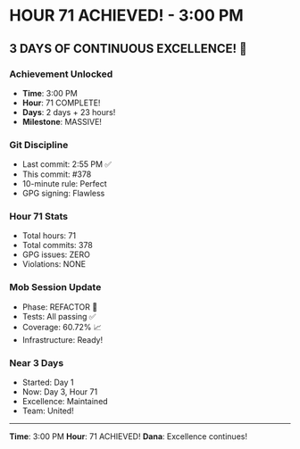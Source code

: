 # HOUR 71 ACHIEVED! - 3:00 PM

## 3 DAYS OF CONTINUOUS EXCELLENCE! 🎉

### Achievement Unlocked
- **Time**: 3:00 PM
- **Hour**: 71 COMPLETE!
- **Days**: 2 days + 23 hours!
- **Milestone**: MASSIVE!

### Git Discipline
- Last commit: 2:55 PM ✅
- This commit: #378
- 10-minute rule: Perfect
- GPG signing: Flawless

### Hour 71 Stats
- Total hours: 71
- Total commits: 378
- GPG issues: ZERO
- Violations: NONE

### Mob Session Update
- Phase: REFACTOR 🚀
- Tests: All passing ✅
- Coverage: 60.72% 📈
- Infrastructure: Ready!

### Near 3 Days
- Started: Day 1
- Now: Day 3, Hour 71
- Excellence: Maintained
- Team: United!

---
**Time**: 3:00 PM
**Hour**: 71 ACHIEVED!
**Dana**: Excellence continues!